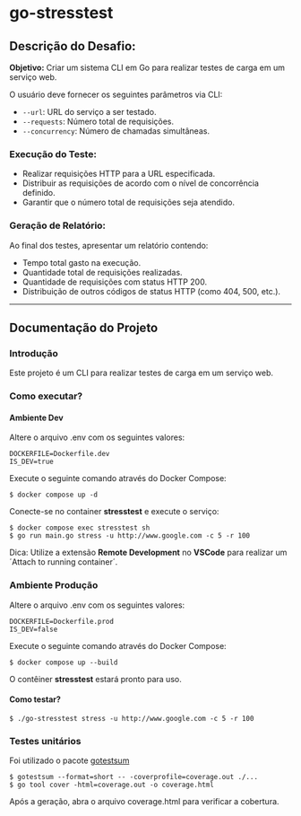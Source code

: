 # go-stresstest

## Descrição do Desafio:

**Objetivo:** Criar um sistema CLI em Go para realizar testes de carga em um serviço web.

O usuário deve fornecer os seguintes parâmetros via CLI:

- `--url`: URL do serviço a ser testado.
- `--requests`: Número total de requisições.
- `--concurrency`: Número de chamadas simultâneas.

### Execução do Teste:

- Realizar requisições HTTP para a URL especificada.
- Distribuir as requisições de acordo com o nível de concorrência definido.
- Garantir que o número total de requisições seja atendido.

### Geração de Relatório:

Ao final dos testes, apresentar um relatório contendo:

- Tempo total gasto na execução.
- Quantidade total de requisições realizadas.
- Quantidade de requisições com status HTTP 200.
- Distribuição de outros códigos de status HTTP (como 404, 500, etc.).

---

## Documentação do Projeto

### Introdução
Este projeto é um CLI para realizar testes de carga em um serviço web.

### Como executar?

#### Ambiente Dev
Altere o arquivo .env com os seguintes valores:

```
DOCKERFILE=Dockerfile.dev
IS_DEV=true
```

Execute o seguinte comando através do Docker Compose:

```shell
$ docker compose up -d
```

Conecte-se no container **stresstest** e execute o serviço:

```shell
$ docker compose exec stresstest sh
$ go run main.go stress -u http://www.google.com -c 5 -r 100
```

Dica: Utilize a extensão **Remote Development** no **VSCode** para realizar um ´Attach to running container´.

### Ambiente Produção
Altere o arquivo .env com os seguintes valores:

```
DOCKERFILE=Dockerfile.prod
IS_DEV=false
```

Execute o seguinte comando através do Docker Compose:

```shell
$ docker compose up --build
```

O contêiner **stresstest** estará pronto para uso.

#### Como testar?

```shell
$ ./go-stresstest stress -u http://www.google.com -c 5 -r 100
```

### Testes unitários

Foi utilizado o pacote [gotestsum](https://github.com/gotestyourself/gotestsum)

```shell
$ gotestsum --format=short -- -coverprofile=coverage.out ./...
$ go tool cover -html=coverage.out -o coverage.html
```

Após a geração, abra o arquivo coverage.html para verificar a cobertura.
